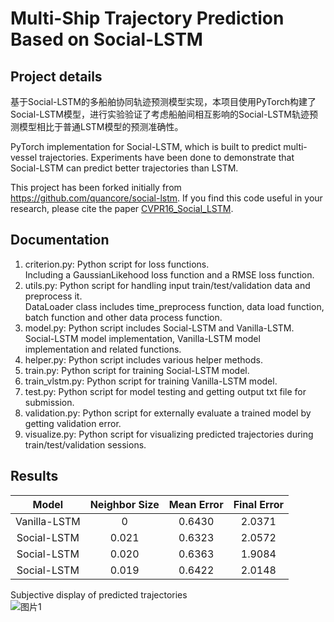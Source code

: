 # Multi-Ship Trajectory Prediction Based on Social-LSTM  

## Project details

基于Social-LSTM的多船舶协同轨迹预测模型实现，本项目使用PyTorch构建了Social-LSTM模型，进行实验验证了考虑船舶间相互影响的Social-LSTM轨迹预测模型相比于普通LSTM模型的预测准确性。  

PyTorch implementation for Social-LSTM, which is built to predict multi-vessel trajectories. Experiments have been done to demonstrate that Social-LSTM can predict better trajectories than LSTM.

This project has been forked initially from <https://github.com/quancore/social-lstm>. If you find this code useful in your research, please cite the paper [CVPR16_Social_LSTM](http://cvgl.stanford.edu/papers/CVPR16_Social_LSTM.pdf).

## Documentation

1. criterion.py: Python script for loss functions.  
Including a GaussianLikehood loss function and a RMSE loss function.
2. utils.py: Python script for handling input train/test/validation data and preprocess it.  
DataLoader class includes time_preprocess function, data load function, batch function and other data process function.  
3. model.py: Python script includes Social-LSTM and Vanilla-LSTM.  
Social-LSTM model implementation, Vanilla-LSTM model implementation and related functions.
4. helper.py: Python script includes various helper methods.  
5. train.py: Python script for training Social-LSTM model.
6. train_vlstm.py: Python script for training Vanilla-LSTM model.
7. test.py: Python script for model testing and getting output txt file for submission.
8. validation.py: Python script for externally evaluate a trained model by getting validation error.
9. visualize.py: Python script for visualizing predicted trajectories during train/test/validation sessions.  

## Results

|  Model  | Neighbor Size | Mean Error| Final Error|
|  :---:  | :-----------: | :-------: | :----: |
| Vanilla-LSTM | 0 |  0.6430 | 2.0371 |
| Social-LSTM |0.021| 0.6323 | 2.0572 |
| Social-LSTM |0.020| 0.6363 | 1.9084 |
| Social-LSTM |0.019| 0.6422 | 2.0148 |  
  
Subjective display of predicted trajectories  
![图片1](https://user-images.githubusercontent.com/34471199/155717370-83821f83-bea9-403d-a4f2-227eafdf3cac.png)
